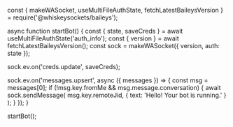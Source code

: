 const { makeWASocket, useMultiFileAuthState, fetchLatestBaileysVersion } = require('@whiskeysockets/baileys');

async function startBot() {
  const { state, saveCreds } = await useMultiFileAuthState('auth_info');
  const { version } = await fetchLatestBaileysVersion();
  const sock = makeWASocket({
    version,
    auth: state
  });

  sock.ev.on('creds.update', saveCreds);

  sock.ev.on('messages.upsert', async ({ messages }) => {
    const msg = messages[0];
    if (!msg.key.fromMe && msg.message.conversation) {
      await sock.sendMessage(
        msg.key.remoteJid,
        { text: 'Hello! Your bot is running.' }
      );
    }
  });
}

startBot();